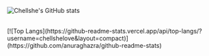 ![Chellshe's GitHub stats](https://github-readme-stats.vercel.app/api?username=chellshelove&show_icons=true&theme=tokyonight)

<br>
[![Top Langs](https://github-readme-stats.vercel.app/api/top-langs/?username=chellshelove&layout=compact)](https://github.com/anuraghazra/github-readme-stats)
